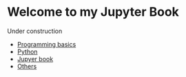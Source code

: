 # Welcome to my Jupyter Book

Under construction

- [Programming basics](basic/basic.md)
- [Python](python/python0.md)
- [Jupyer book](jb/jb.md)
- [Others](tools/tools.md)
